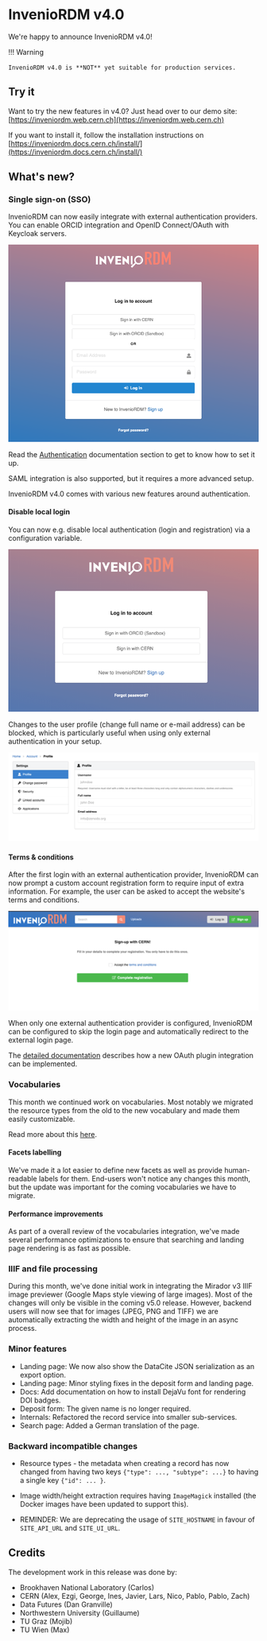 # InvenioRDM v4.0

We're happy to announce InvenioRDM v4.0!

!!! Warning

    InvenioRDM v4.0 is **NOT** yet suitable for production services.

## Try it

Want to try the new features in v4.0? Just head over to our demo site: [https://inveniordm.web.cern.ch](https://inveniordm.web.cern.ch)

If you want to install it, follow the installation instructions on [https://inveniordm.docs.cern.ch/install/](https://inveniordm.docs.cern.ch/install/)

## What's new?

### Single sign-on (SSO)

InvenioRDM can now easily integrate with external authentication providers. You can enable ORCID integration and OpenID Connect/OAuth with Keycloak servers.

![](v4.0/sso1.png)

Read the [Authentication](/customize/authentication/) documentation section to get to know how to set it up.

SAML integration is also supported, but it requires a more advanced setup.

InvenioRDM v4.0 comes with various new features around authentication.

#### Disable local login

You can now e.g. disable local authentication (login and registration) via a configuration variable.

![](v4.0/no-local.png)

Changes to the user profile (change full name or e-mail address) can be blocked, which is particularly useful when using only external authentication in your setup.

![](v4.0/profile.png)

#### Terms & conditions

After the first login with an external authentication provider, InvenioRDM can now prompt a custom account registration form to require input of extra information. For example, the user can be asked to accept the website's terms and conditions.

![](v4.0/accept.png)

When only one external authentication provider is configured, InvenioRDM can be configured to skip the login page and automatically redirect to the external login page.

The [detailed documentation](/customize/authentication/) describes how a new OAuth plugin integration can be implemented.


### Vocabularies

This month we continued work on vocabularies. Most notably we migrated the resource types from the old to the new vocabulary and made them easily customizable.

Read more about this [here](/customize/application_data/).

#### Facets labelling

We've made it a lot easier to define new facets as well as provide human-readable labels for them. End-users won't notice any changes this month, but the update was important for the coming vocabularies we have to migrate.

#### Performance improvements

As part of a overall review of the vocabularies integration, we've made several performance optimizations to ensure that searching and landing page rendering is as fast as possible.

### IIIF and file processing

During this month, we've done initial work in integrating the Mirador v3 IIIF image previewer (Google Maps style viewing of large images). Most of the changes will only be visible in the coming v5.0 release. However, backend users will now see that for images (JPEG, PNG and TIFF) we are automatically extracting the width and height of the image in an async process.

### Minor features

- Landing page: We now also show the DataCite JSON serialization as an export option.
- Landing page: Minor styling fixes in the deposit form and landing page.
- Docs: Add documentation on how to install DejaVu font for rendering DOI badges.
- Deposit form: The given name is no longer required.
- Internals: Refactored the record service into smaller sub-services.
- Search page: Added a German translation of the page.

### Backward incompatible changes

- Resource types - the metadata when creating a record has now changed from having two keys ``{"type": ..., "subtype": ...}`` to having a single key ``{"id": ... }``.

- Image width/height extraction requires having `ImageMagick` installed (the Docker images have been updated to support this).

- REMINDER: We are deprecating the usage of ``SITE_HOSTNAME`` in favour of ``SITE_API_URL`` and ``SITE_UI_URL``.

## Credits

The development work in this release was done by:

- Brookhaven National Laboratory (Carlos)
- CERN (Alex, Ezgi, George, Ines, Javier, Lars, Nico, Pablo, Pablo, Zach)
- Data Futures (Dan Granville)
- Northwestern University (Guillaume)
- TU Graz (Mojib)
- TU Wien (Max)
